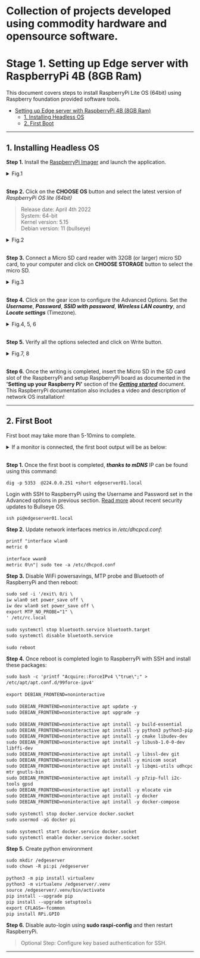 # Collection of projects developed using commodity hardware and opensource software.


# Stage 1. Setting up Edge server with RaspberryPi 4B (8GB Ram)
This document covers steps to install RaspberryPi Lite OS (64bit) using Raspberry foundation provided software tools.  


- [Setting up Edge server with RaspberryPi 4B (8GB Ram)](#setting-up-edge-server-with-raspberrypi-4b-8gb-ram)
  - [1. Installing Headless OS](#1-installing-headless-os)
  - [2. First Boot](#2-first-boot)

---

## 1. Installing Headless OS

**Step 1.** Install the [RaspberryPi Imager](https://www.raspberrypi.com/software/) and launch the application. 
   <details>
   <summary>Fig.1</summary>

   ![](images/RaspberryPi/Raspberry%20Pi%20Imager.png)   
   </details><br>

**Step 2.** Click on the **CHOOSE OS** button and select the latest version of *RaspberryPi OS lite (64bit)*
   > Release date: April 4th 2022  
   > System: 64-bit  
   > Kernel version: 5.15  
   > Debian version: 11 (bullseye)  

   <details>
   <summary>Fig.2</summary>

   ![](images/RaspberryPi/Select_RaspberryPi_OS_Lite.png)  
   </details><br>

**Step 3.** Connect a Micro SD card reader with 32GB (or larger) micro SD card, to your computer and click on **CHOOSE STORAGE** button to select the micro SD.  
   <details>
   <summary>Fig.3</summary>

   ![Choose storage](images/RaspberryPi/Choose%20Storage.png)  
   </details><br>
   
**Step 4.** Click on the gear icon to configure the Advanced Options. Set the ***Username***, ***Password***, ***SSID with password***, ***Wireless LAN country***, and ***Locate settings*** (Timezone).
   <details>
   <summary>Fig.4, 5, 6</summary>

   ![Advanced options](images/RaspberryPi/Advanced%20options.png)  

   ![Username & Password](images/RaspberryPi/set_username_password.png)

   ![LAN and Locate](images/RaspberryPi/Wireless%20LAN%20and%20Timezone.png)  
   </details><br>
   
**Step 5.** Verify all the options selected and click on Write button.  
   <details>
   <summary>Fig.7, 8</summary>

   ![Write](images/RaspberryPi/Write.png)
    > Select ***yes*** to continue and follow the steps to complete OS installation.  

   ![Writing](images/RaspberryPi/Writing.png)
   </details><br>
    
**Step 6.** Once the writing is completed, insert the Micro SD in the SD card slot of the RaspberryPi and setup RaspberryPi board as documented in the **'Setting up your Raspberry Pi'** section of the ***[Getting started](https://www.raspberrypi.com/documentation/computers/getting-started.html)*** document. This RaspberryPi documentation also includes a video and description of network OS installation! 
<br>

---

## 2. First Boot 

First boot may take more than 5-10mins to complete. 

<details>
<summary>If a monitor is connected, the first boot output will be as below:</summary>
 
> Starting Load/Save RF Kill Switch Status...   
> Started Network Tine Synchronization.  
> [ OK ] Reached target System Initialization.  
> [ OK ] Started Daily Cleanup of Temporary Directories.  
> [ OK ] Reached target System Time Set.  
> [ OK ] Reached target System Time Synchronized.  
> [ OK ] Started Daily apt download activities.  
> [ OK ] Started Daily apt upgrade and clean activities.  
> [ OK ] Started Periodic ext4 Online data Check for A11 Filesystems.  
> [ OK ] Started Discard unused blocks once a week.  
> [ OK ] Started Daily rotation of log files.  
> [ OK ] Started Daily man-db regeneration.  
> [ OK ] Reached target Timers.  
> [ OK ] Listening on Avahi mDNS/DNS-SD Stack Activation Socket.  
> [ OK ] Listening on D-Bus System Message Bus Socket.  
> [ OK ] Listening on triggerhappy.socket.  
> [ OK ] Reached target Sockets.  
> [ OK ] Reached target Basic System.  
>        Starting Save/Restore Sound Card State...  
>        Starting Avahi mDNS/DNS-SD Stack...   
> [ OK ] Started Regular background program processing daemon.  
> [ OK ] Started D-Bus System Message Bus.  
>        Starting dphys-swapfile-init, and delete a swap file...  
>        Starting Remove Stale Online Metadata Check Snapshots...  
>        Starting Configure Bluetooth Modems connected by UART...  
>        Starting LSB: Switch to ondemand cpu governor (unless shift key is pressed)...  
>        Starting Regenerate SSH host keys...  
>        Starting LSB: Resize the root filesystem to fill partition...  
>        Starting LSB: rng-tools (Debian variant)....   
>        Starting Check for RaspberryPi EEPROM updates...  
>        Starting System Logging Service...  
>        Starting User Login Management...  
>        Starting triggerhappy global hotkey daemon...  
>        Starting WPA supplicant...  
> [ OK ] Started Load Save RF Kill Switch Status.  
> [ OK ] Started System Logging Service.  
> [ OK ] Started triggerhappy global hotkey daemon.  
> [ OK ] Finished Save/Restore Sound Card State.  
> [ OK ] Finished Remove Stale Online ext4 Metadata Check Snapshots.  
> [ OK ] Started Avahi mDNS/DNS-SD Stack.  
> [ OK ] Started WPA supplicant.  
> [ OK ] Started User Login Management.  
> [ OK ] Reached target Network.  
> [ OK ] Reached target Sound Card.  
>        Starting DHCP Client Daemon...  
>        Starting /etc/rc.local Compatibility...  
>        Starting Permit User Sessions...   
> [ OK ] Finished Set console font and keymap.  
> [ OK ] Started Configure Bluetooth Modems connected by UART.  
> [ OK ] Started LSB: Switch to ondemand cpu governor (unless shift key is pressed).  
> [ OK ] Started LSB: rng-tools (Debian variant).  
> [ OK ] Finished Check for RaspberryPi EEPROM updates.  
> [ OK ] Finished dphys-swapfile- set up, mount/unmount, and delete a swap file.  
> [ OK ] Finished Regenerate SSH host keys.  
> [ OK ] Started /etc/rc.local Compatibility.  
> [ OK ] Finished Permit User Sessions.  
> [ OK ] Created slice system-bthelper.slice.  
>        Starting RaspberryPi bluetooth helper...  
> [ OK ] Started Getty on tty1.  
> [ OK ] Reached target Login Prompts.  
>        Starting OpenBSD Secure Shell server...  
>        Starting Load Save RF Kill Switch Status...  
> [ OK ] Started Load/Save RF Kill Switch Status.  
> [ OK ] Finished RaspberryPi bluetooth helper.  
>        Starting Bluetooth service...  
> [ OK ] Started OpenBSD Secure Shell server.  
>   
> Debian GNU/Linux 11 edgeserver01 tty1  
>  
> edgeserver01 login: pi (automatic login)  
> 
> Linux edgeserver01 5.15.32-u8 #1538 SMP PREEMPT Thu Mar 31 19:40:39 BST 20ZZ aarch64  
>
> The programs included with the Debian GNU/Linux system are free software: the exact distribution terms for each program are described in the  
>
> individual files in /usr/share/doc/-/copyright.  
>
> Debian GNU/Linux comes with ABSOLUTELY NO WARRANTY, to the extent  
> permitted by applicable law.  
> Last login: Mon Apr 4 07:41:54 PDT 2022 on top  
> pi@edgeserver01:~ $   
> 
</details><br>  

**Step 1.** Once the first boot is completed, ***thanks to mDNS*** IP can be found using this command:

```
dig -p 5353  @224.0.0.251 +short edgeserver01.local
```
Login with SSH to RaspberryPi using the Username and Password set in the Advanced options in previous section. [Read more](https://www.raspberrypi.com/news/raspberry-pi-bullseye-update-april-2022/) about recent security updates to Bullseye OS. 

```
ssh pi@edgeserver01.local
```

**Step 2.** Update network interfaces metrics in */etc/dhcpcd.conf*:

```
printf "interface wlan0
metric 0

interface wwan0
metric 0\n"| sudo tee -a /etc/dhcpcd.conf
```

**Step 3.** Disable WiFi powersavings, MTP probe and Bluetooth of RaspberryPi and then reboot:

```
sudo sed -i '/exit\ 0/i \
iw wlan0 set power_save off \
iw dev wlan0 set power_save off \
export MTP_NO_PROBE="1" \
' /etc/rc.local

sudo systemctl stop bluetooth.service bluetooth.target
sudo systemctl disable bluetooth.service

sudo reboot
```

**Step 4.** Once reboot is completed login to RaspberryPi with SSH and install these packages:
```
sudo bash -c 'printf "Acquire::ForceIPv4 \"true\";" > /etc/apt/apt.conf.d/99force-ipv4'

export DEBIAN_FRONTEND=noninteractive

sudo DEBIAN_FRONTEND=noninteractive apt update -y
sudo DEBIAN_FRONTEND=noninteractive apt upgrade -y

sudo DEBIAN_FRONTEND=noninteractive apt install -y build-essential 
sudo DEBIAN_FRONTEND=noninteractive apt install -y python3 python3-pip
sudo DEBIAN_FRONTEND=noninteractive apt install -y cmake libudev-dev
sudo DEBIAN_FRONTEND=noninteractive apt install -y libusb-1.0-0-dev libffi-dev
sudo DEBIAN_FRONTEND=noninteractive apt install -y libssl-dev git
sudo DEBIAN_FRONTEND=noninteractive apt install -y minicom socat
sudo DEBIAN_FRONTEND=noninteractive apt install -y libqmi-utils udhcpc mtr gnutls-bin
sudo DEBIAN_FRONTEND=noninteractive apt install -y p7zip-full i2c-tools gpsd
sudo DEBIAN_FRONTEND=noninteractive apt install -y mlocate vim 
sudo DEBIAN_FRONTEND=noninteractive apt install -y docker
sudo DEBIAN_FRONTEND=noninteractive apt install -y docker-compose

sudo systemctl stop docker.service docker.socket
sudo usermod -aG docker pi

sudo systemctl start docker.service docker.socket
sudo systemctl enable docker.service docker.socket
```

**Step 5.** Create python environment
```
sudo mkdir /edgeserver
sudo chown -R pi:pi /edgeserver

python3 -m pip install virtualenv
python3 -m virtualenv /edgeserver/.venv
source /edgeserver/.venv/bin/activate
pip install --upgrade pip
pip install --upgrade setuptools
export CFLAGS=-fcommon
pip install RPi.GPIO

```

**Step 6.** Disable auto-login using **sudo raspi-config** and then restart RaspberryPi.

> Optional Step: Configure key based authentication for SSH.

---

